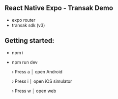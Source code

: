 ## React Native Expo - Transak Demo

- expo router
- transak sdk (v3)

## Getting started:
- npm i
- npm run dev
  
  › Press a │ open Android
  
  › Press i │ open iOS simulator
  
  › Press w │ open web
